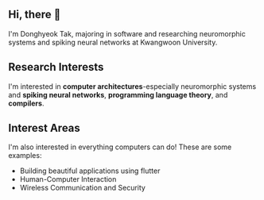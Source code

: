 ## Hi, there 👋

I'm Donghyeok Tak, majoring in software and researching neuromorphic systems and spiking neural networks at Kwangwoon University.

## Research Interests

I'm interested in **computer architectures**-especially neuromorphic systems and **spiking neural networks**, **programming language theory**, and **compilers**.

## Interest Areas

I'm also interested in everything computers can do! These are some examples:
- Building beautiful applications using flutter
- Human-Computer Interaction
- Wireless Communication and Security
